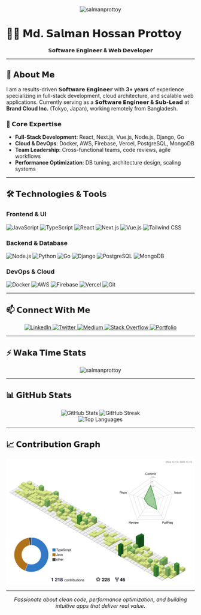 <div align="center">
  <img src="https://komarev.com/ghpvc/?username=salmanprottoy&label=Profile%20views&color=0e75b6&style=social" alt="salmanprottoy" />
</div>

# 👨‍💻 𝗠𝗱. 𝗦𝗮𝗹𝗺𝗮𝗻 𝗛𝗼𝘀𝘀𝗮𝗻 𝗣𝗿𝗼𝘁𝘁𝗼𝘆

<div align="center">
  <strong>𝗦𝗼𝗳𝘁𝘄𝗮𝗿𝗲 𝗘𝗻𝗴𝗶𝗻𝗲𝗲𝗿 & 𝗪𝗲𝗯 𝗗𝗲𝘃𝗲𝗹𝗼𝗽𝗲𝗿</strong>
</div>

---

## 🚀 𝗔𝗯𝗼𝘂𝘁 𝗠𝗲

I am a results-driven **𝗦𝗼𝗳𝘁𝘄𝗮𝗿𝗲 𝗘𝗻𝗴𝗶𝗻𝗲𝗲𝗿** with **3+ years** of experience specializing in full-stack development, cloud architecture, and scalable web applications. Currently serving as a **𝗦𝗼𝗳𝘁𝘄𝗮𝗿𝗲 𝗘𝗻𝗴𝗶𝗻𝗲𝗲𝗿 & 𝗦𝘂𝗯-𝗟𝗲𝗮𝗱** at **Brand Cloud Inc.** (Tokyo, Japan), working remotely from Bangladesh.

### 🎯 𝗖𝗼𝗿𝗲 𝗘𝘅𝗽𝗲𝗿𝘁𝗶𝘀𝗲
- **Full-Stack Development**: React, Next.js, Vue.js, Node.js, Django, Go  
- **Cloud & DevOps**: Docker, AWS, Firebase, Vercel, PostgreSQL, MongoDB  
- **Team Leadership**: Cross-functional teams, code reviews, agile workflows  
- **Performance Optimization**: DB tuning, architecture design, scaling systems  

---

## 🛠️ 𝗧𝗲𝗰𝗵𝗻𝗼𝗹𝗼𝗴𝗶𝗲𝘀 & 𝗧𝗼𝗼𝗹𝘀

### **Frontend & UI**
![JavaScript](https://img.shields.io/badge/-JavaScript-F7DF1E?style=flat-square&logo=javascript&logoColor=black)
![TypeScript](https://img.shields.io/badge/-TypeScript-3178C6?style=flat-square&logo=typescript&logoColor=white)
![React](https://img.shields.io/badge/-React-61DAFB?style=flat-square&logo=react&logoColor=black)
![Next.js](https://img.shields.io/badge/-Next.js-000000?style=flat-square&logo=next.js&logoColor=white)
![Vue.js](https://img.shields.io/badge/-Vue.js-4FC08D?style=flat-square&logo=vue.js&logoColor=white)
![Tailwind CSS](https://img.shields.io/badge/-Tailwind_CSS-38B2AC?style=flat-square&logo=tailwind-css&logoColor=white)

### **Backend & Database**
![Node.js](https://img.shields.io/badge/-Node.js-339933?style=flat-square&logo=node.js&logoColor=white)
![Python](https://img.shields.io/badge/-Python-3776AB?style=flat-square&logo=python&logoColor=white)
![Go](https://img.shields.io/badge/-Go-00ADD8?style=flat-square&logo=go&logoColor=white)
![Django](https://img.shields.io/badge/-Django-092E20?style=flat-square&logo=django&logoColor=white)
![PostgreSQL](https://img.shields.io/badge/-PostgreSQL-336791?style=flat-square&logo=postgresql&logoColor=white)
![MongoDB](https://img.shields.io/badge/-MongoDB-47A248?style=flat-square&logo=mongodb&logoColor=white)

### **DevOps & Cloud**
![Docker](https://img.shields.io/badge/-Docker-2496ED?style=flat-square&logo=docker&logoColor=white)
![AWS](https://img.shields.io/badge/-AWS-232F3E?style=flat-square&logo=amazon-aws&logoColor=white)
![Firebase](https://img.shields.io/badge/-Firebase-FFCA28?style=flat-square&logo=firebase&logoColor=black)
![Vercel](https://img.shields.io/badge/-Vercel-000000?style=flat-square&logo=vercel&logoColor=white)
![Git](https://img.shields.io/badge/-Git-F05032?style=flat-square&logo=git&logoColor=white)

---

## 📫 𝗖𝗼𝗻𝗻𝗲𝗰𝘁 𝗪𝗶𝘁𝗵 𝗠𝗲

<div align="center">
  <a href="https://linkedin.com/in/salman-prottoy" target="_blank">
    <img src="https://img.shields.io/badge/-LinkedIn-0077B5?style=for-the-badge&logo=linkedin&logoColor=white" alt="LinkedIn" />
  </a>
  <a href="https://twitter.com/salman_prottoy" target="_blank">
    <img src="https://img.shields.io/badge/-Twitter-1DA1F2?style=for-the-badge&logo=twitter&logoColor=white" alt="Twitter" />
  </a>
  <a href="https://medium.com/@salman-prottoy" target="_blank">
    <img src="https://img.shields.io/badge/-Medium-000000?style=for-the-badge&logo=medium&logoColor=white" alt="Medium" />
  </a>
  <a href="https://stackoverflow.com/users/9850634" target="_blank">
    <img src="https://img.shields.io/badge/-Stack_Overflow-FE7A16?style=for-the-badge&logo=stack-overflow&logoColor=white" alt="Stack Overflow" />
  </a>
  <a href="https://salmanprottoy.vercel.app/" target="_blank">
    <img src="https://img.shields.io/badge/-Portfolio-000000?style=for-the-badge&logo=vercel&logoColor=white" alt="Portfolio" />
  </a>
</div>

---

## ⚡ 𝗪𝗮𝗸𝗮 𝗧𝗶𝗺𝗲 𝗦𝘁𝗮𝘁𝘀

<div align="center">
  <img src="https://github-readme-stats.vercel.app/api/wakatime?username=salmanprottoy&layout=compact&theme=radical&hide_border=true&langs_count=10&locale=en" alt="salmanprottoy" />
</div>

---

## 📊 𝗚𝗶𝘁𝗛𝘂𝗯 𝗦𝘁𝗮𝘁𝘀

<div align="center">
  <img src="https://github-readme-stats.vercel.app/api?username=salmanprottoy&show_icons=true&theme=radical&hide_border=true&count_private=true" alt="GitHub Stats" />
  <img src="https://github-readme-streak-stats.herokuapp.com/?user=salmanprottoy&theme=radical&hide_border=true" alt="GitHub Streak" />
</div>

<div align="center">
  <img src="https://github-readme-stats.vercel.app/api/top-langs/?username=salmanprottoy&layout=compact&theme=radical&hide_border=true&langs_count=10&locale=en" alt="Top Languages" />
</div>

---

## 📈 𝗖𝗼𝗻𝘁𝗿𝗶𝗯𝘂𝘁𝗶𝗼𝗻 𝗚𝗿𝗮𝗽𝗵

<div align="center">
  <img src="./profile-3d-contrib/profile-green-animate.svg" alt="Contribution Graph" />
</div>

---

<div align="center">
  <em>Passionate about clean code, performance optimization, and building intuitive apps that deliver real value.</em>
</div>
